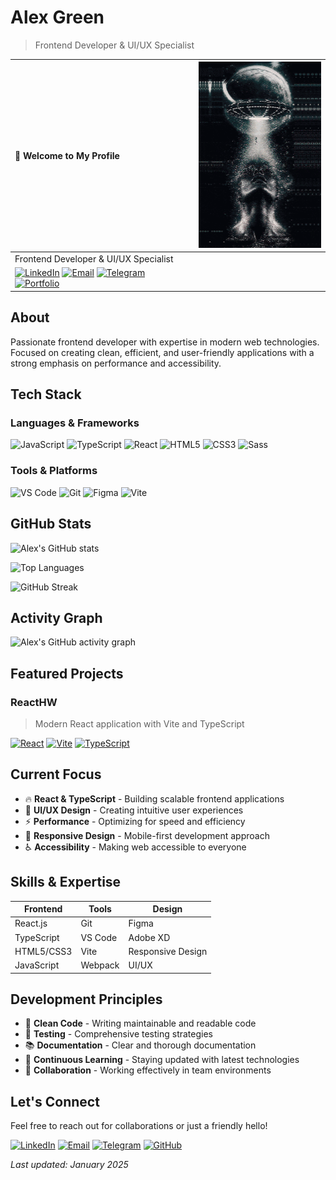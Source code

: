 # Alex Green

> Frontend Developer & UI/UX Specialist

| **🚀 Welcome to My Profile**                                                                                                                                                                                                                                                                                                                                                                                                                                                                                                                                                  | <img src="src/img/106L.gif" alt="Developer Animation" width="200"/> |
| :---------------------------------------------------------------------------------------------------------------------------------------------------------------------------------------------------------------------------------------------------------------------------------------------------------------------------------------------------------------------------------------------------------------------------------------------------------------------------------------------------------------------------------------------------------------------------- | ------------------------------------------------------------------: |
| Frontend Developer & UI/UX Specialist                                                                                                                                                                                                                                                                                                                                                                                                                                                                                                                                         |                                                                     |
| [![LinkedIn](https://img.shields.io/badge/LinkedIn-0A66C2?style=for-the-badge&logo=linkedin&logoColor=white)](https://linkedin.com/in/your-profile) [![Email](https://img.shields.io/badge/Email-EA4335?style=for-the-badge&logo=gmail&logoColor=white)](mailto:alekseylobkodev@ukr.net) [![Telegram](https://img.shields.io/badge/Telegram-26A5E4?style=for-the-badge&logo=telegram&logoColor=white)](https://t.me/Alex_Green_dev) [![Portfolio](https://img.shields.io/badge/Portfolio-1A1A1A?style=for-the-badge&logo=vercel&logoColor=white)](https://your-portfolio.com) |                                                                     |


## About

Passionate frontend developer with expertise in modern web technologies. Focused on creating clean, efficient, and user-friendly applications with a strong emphasis on performance and accessibility.

## Tech Stack

### Languages & Frameworks

![JavaScript](https://img.shields.io/badge/JavaScript-F7DF1E?style=for-the-badge&logo=javascript&logoColor=black)
![TypeScript](https://img.shields.io/badge/TypeScript-3178C6?style=for-the-badge&logo=typescript&logoColor=white)
![React](https://img.shields.io/badge/React-61DAFB?style=for-the-badge&logo=react&logoColor=black)
![HTML5](https://img.shields.io/badge/HTML5-E34F26?style=for-the-badge&logo=html5&logoColor=white)
![CSS3](https://img.shields.io/badge/CSS3-1572B6?style=for-the-badge&logo=css3&logoColor=white)
![Sass](https://img.shields.io/badge/Sass-CC6699?style=for-the-badge&logo=sass&logoColor=white)

### Tools & Platforms

![VS Code](https://img.shields.io/badge/VS_Code-007ACC?style=for-the-badge&logo=visual-studio-code&logoColor=white)
![Git](https://img.shields.io/badge/Git-F05032?style=for-the-badge&logo=git&logoColor=white)
![Figma](https://img.shields.io/badge/Figma-F24E1E?style=for-the-badge&logo=figma&logoColor=white)
![Vite](https://img.shields.io/badge/Vite-646CFF?style=for-the-badge&logo=vite&logoColor=white)

## GitHub Stats

![Alex's GitHub stats](https://github-readme-stats.vercel.app/api?username=Alex-Green-Oleksiy&show_icons=true&theme=dark&bg_color=1A1A1A&text_color=FFFFFF&icon_color=61DAFB&border_color=333333)

![Top Languages](https://github-readme-stats.vercel.app/api/top-langs/?username=Alex-Green-Oleksiy&layout=compact&theme=dark&bg_color=1A1A1A&text_color=FFFFFF&border_color=333333)

![GitHub Streak](https://streak-stats.demolab.com/?user=Alex-Green-Oleksiy&theme=dark&background=1A1A1A&stroke=61DAFB&ring=61DAFB&fire=FF6B6B&currStreakNum=FFFFFF&sideNums=FFFFFF&currStreakLabel=CCCCCC&sideLabels=CCCCCC&dates=999999)

## Activity Graph

![Alex's GitHub activity graph](https://github-readme-activity-graph.vercel.app/graph?username=Alex-Green-Oleksiy&theme=dark&bg_color=1A1A1A&color=61DAFB&line=61DAFB&point=FFFFFF&hide_border=true)

## Featured Projects

### ReactHW

> Modern React application with Vite and TypeScript

[![React](https://img.shields.io/badge/React-61DAFB?style=for-the-badge&logo=react&logoColor=black)](https://reactjs.org/)
[![Vite](https://img.shields.io/badge/Vite-646CFF?style=for-the-badge&logo=vite&logoColor=white)](https://vitejs.dev/)
[![TypeScript](https://img.shields.io/badge/TypeScript-3178C6?style=for-the-badge&logo=typescript&logoColor=white)](https://www.typescriptlang.org/)

## Current Focus

-   🔥 **React & TypeScript** - Building scalable frontend applications
-   🎨 **UI/UX Design** - Creating intuitive user experiences
-   ⚡ **Performance** - Optimizing for speed and efficiency
-   📱 **Responsive Design** - Mobile-first development approach
-   ♿ **Accessibility** - Making web accessible to everyone

## Skills & Expertise

| Frontend   | Tools   | Design            |
| ---------- | ------- | ----------------- |
| React.js   | Git     | Figma             |
| TypeScript | VS Code | Adobe XD          |
| HTML5/CSS3 | Vite    | Responsive Design |
| JavaScript | Webpack | UI/UX             |

## Development Principles

-   🎯 **Clean Code** - Writing maintainable and readable code
-   🧪 **Testing** - Comprehensive testing strategies
-   📚 **Documentation** - Clear and thorough documentation
-   🔄 **Continuous Learning** - Staying updated with latest technologies
-   🤝 **Collaboration** - Working effectively in team environments

## Let's Connect

Feel free to reach out for collaborations or just a friendly hello!

[![LinkedIn](https://img.shields.io/badge/LinkedIn-0A66C2?style=for-the-badge&logo=linkedin&logoColor=white)](https://linkedin.com/in/your-profile)
[![Email](https://img.shields.io/badge/Email-EA4335?style=for-the-badge&logo=gmail&logoColor=white)](mailto:alekseylobkodev@ukr.net)
[![Telegram](https://img.shields.io/badge/Telegram-26A5E4?style=for-the-badge&logo=telegram&logoColor=white)](https://t.me/Alex_Green_dev)
[![GitHub](https://img.shields.io/badge/GitHub-181717?style=for-the-badge&logo=github&logoColor=white)](https://github.com/Alex-Green-Oleksiy)

_Last updated: January 2025_
